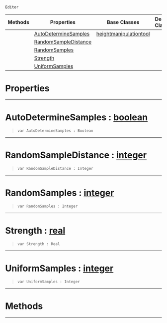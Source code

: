  `Editor`

|Methods|Properties|Base Classes|Derived Classes|
|---|---|---|---|
| |[ AutoDetermineSamples](https://github.com/ArendDanielek/ZeroDocsTest/blob/master/code_reference/class_reference/smoothsharpentool.markdown#autodeterminesamples-zer)|[heightmanipulationtool](https://github.com/ArendDanielek/ZeroDocsTest/blob/master/code_reference/class_reference/heightmanipulationtool.markdown)| |
| |[ RandomSampleDistance](https://github.com/ArendDanielek/ZeroDocsTest/blob/master/code_reference/class_reference/smoothsharpentool.markdown#randomsampledistance-zer)| | |
| |[ RandomSamples](https://github.com/ArendDanielek/ZeroDocsTest/blob/master/code_reference/class_reference/smoothsharpentool.markdown#randomsamples-zero-engin)| | |
| |[ Strength](https://github.com/ArendDanielek/ZeroDocsTest/blob/master/code_reference/class_reference/smoothsharpentool.markdown#strength-zero-engine-doc)| | |
| |[ UniformSamples](https://github.com/ArendDanielek/ZeroDocsTest/blob/master/code_reference/class_reference/smoothsharpentool.markdown#uniformsamples-zero-engi)| | |


 #  Properties


---  
 #  AutoDetermineSamples : [boolean](https://github.com/ArendDanielek/ZeroDocsTest/blob/master/code_reference/zilch_base_types/boolean.markdown)

> 
> ``` lang=cpp, name=Zilch
> var AutoDetermineSamples : Boolean


---  
 #  RandomSampleDistance : [integer](https://github.com/ArendDanielek/ZeroDocsTest/blob/master/code_reference/zilch_base_types/integer.markdown)

> 
> ``` lang=cpp, name=Zilch
> var RandomSampleDistance : Integer


---  
 #  RandomSamples : [integer](https://github.com/ArendDanielek/ZeroDocsTest/blob/master/code_reference/zilch_base_types/integer.markdown)

> 
> ``` lang=cpp, name=Zilch
> var RandomSamples : Integer


---  
 #  Strength : [real](https://github.com/ArendDanielek/ZeroDocsTest/blob/master/code_reference/zilch_base_types/real.markdown)

> 
> ``` lang=cpp, name=Zilch
> var Strength : Real


---  
 #  UniformSamples : [integer](https://github.com/ArendDanielek/ZeroDocsTest/blob/master/code_reference/zilch_base_types/integer.markdown)

> 
> ``` lang=cpp, name=Zilch
> var UniformSamples : Integer


---  
 #  Methods


---  
 
  
  
  
  
  
  
  

 
